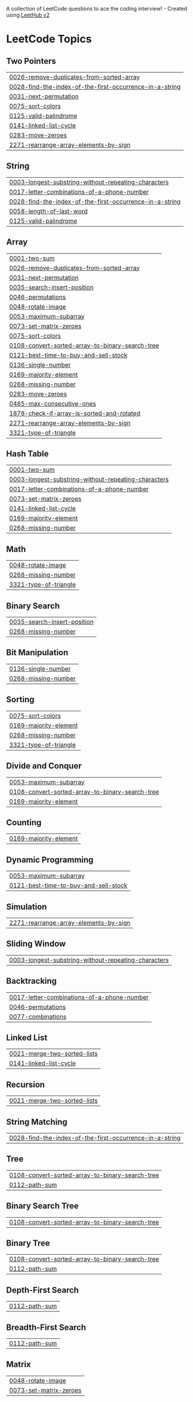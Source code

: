 A collection of LeetCode questions to ace the coding interview! - Created using [LeetHub v2](https://github.com/arunbhardwaj/LeetHub-2.0)
<!---LeetCode Topics Start-->
# LeetCode Topics
## Two Pointers
|  |
| ------- |
| [0026-remove-duplicates-from-sorted-array](https://github.com/DhruvTambekar24/DSA-Daily/tree/master/0026-remove-duplicates-from-sorted-array) |
| [0028-find-the-index-of-the-first-occurrence-in-a-string](https://github.com/DhruvTambekar24/DSA-Daily/tree/master/0028-find-the-index-of-the-first-occurrence-in-a-string) |
| [0031-next-permutation](https://github.com/DhruvTambekar24/DSA-Daily/tree/master/0031-next-permutation) |
| [0075-sort-colors](https://github.com/DhruvTambekar24/DSA-Daily/tree/master/0075-sort-colors) |
| [0125-valid-palindrome](https://github.com/DhruvTambekar24/DSA-Daily/tree/master/0125-valid-palindrome) |
| [0141-linked-list-cycle](https://github.com/DhruvTambekar24/DSA-Daily/tree/master/0141-linked-list-cycle) |
| [0283-move-zeroes](https://github.com/DhruvTambekar24/DSA-Daily/tree/master/0283-move-zeroes) |
| [2271-rearrange-array-elements-by-sign](https://github.com/DhruvTambekar24/DSA-Daily/tree/master/2271-rearrange-array-elements-by-sign) |
## String
|  |
| ------- |
| [0003-longest-substring-without-repeating-characters](https://github.com/DhruvTambekar24/DSA-Daily/tree/master/0003-longest-substring-without-repeating-characters) |
| [0017-letter-combinations-of-a-phone-number](https://github.com/DhruvTambekar24/DSA-Daily/tree/master/0017-letter-combinations-of-a-phone-number) |
| [0028-find-the-index-of-the-first-occurrence-in-a-string](https://github.com/DhruvTambekar24/DSA-Daily/tree/master/0028-find-the-index-of-the-first-occurrence-in-a-string) |
| [0058-length-of-last-word](https://github.com/DhruvTambekar24/DSA-Daily/tree/master/0058-length-of-last-word) |
| [0125-valid-palindrome](https://github.com/DhruvTambekar24/DSA-Daily/tree/master/0125-valid-palindrome) |
## Array
|  |
| ------- |
| [0001-two-sum](https://github.com/DhruvTambekar24/DSA-Daily/tree/master/0001-two-sum) |
| [0026-remove-duplicates-from-sorted-array](https://github.com/DhruvTambekar24/DSA-Daily/tree/master/0026-remove-duplicates-from-sorted-array) |
| [0031-next-permutation](https://github.com/DhruvTambekar24/DSA-Daily/tree/master/0031-next-permutation) |
| [0035-search-insert-position](https://github.com/DhruvTambekar24/DSA-Daily/tree/master/0035-search-insert-position) |
| [0046-permutations](https://github.com/DhruvTambekar24/DSA-Daily/tree/master/0046-permutations) |
| [0048-rotate-image](https://github.com/DhruvTambekar24/DSA-Daily/tree/master/0048-rotate-image) |
| [0053-maximum-subarray](https://github.com/DhruvTambekar24/DSA-Daily/tree/master/0053-maximum-subarray) |
| [0073-set-matrix-zeroes](https://github.com/DhruvTambekar24/DSA-Daily/tree/master/0073-set-matrix-zeroes) |
| [0075-sort-colors](https://github.com/DhruvTambekar24/DSA-Daily/tree/master/0075-sort-colors) |
| [0108-convert-sorted-array-to-binary-search-tree](https://github.com/DhruvTambekar24/DSA-Daily/tree/master/0108-convert-sorted-array-to-binary-search-tree) |
| [0121-best-time-to-buy-and-sell-stock](https://github.com/DhruvTambekar24/DSA-Daily/tree/master/0121-best-time-to-buy-and-sell-stock) |
| [0136-single-number](https://github.com/DhruvTambekar24/DSA-Daily/tree/master/0136-single-number) |
| [0169-majority-element](https://github.com/DhruvTambekar24/DSA-Daily/tree/master/0169-majority-element) |
| [0268-missing-number](https://github.com/DhruvTambekar24/DSA-Daily/tree/master/0268-missing-number) |
| [0283-move-zeroes](https://github.com/DhruvTambekar24/DSA-Daily/tree/master/0283-move-zeroes) |
| [0485-max-consecutive-ones](https://github.com/DhruvTambekar24/DSA-Daily/tree/master/0485-max-consecutive-ones) |
| [1878-check-if-array-is-sorted-and-rotated](https://github.com/DhruvTambekar24/DSA-Daily/tree/master/1878-check-if-array-is-sorted-and-rotated) |
| [2271-rearrange-array-elements-by-sign](https://github.com/DhruvTambekar24/DSA-Daily/tree/master/2271-rearrange-array-elements-by-sign) |
| [3321-type-of-triangle](https://github.com/DhruvTambekar24/DSA-Daily/tree/master/3321-type-of-triangle) |
## Hash Table
|  |
| ------- |
| [0001-two-sum](https://github.com/DhruvTambekar24/DSA-Daily/tree/master/0001-two-sum) |
| [0003-longest-substring-without-repeating-characters](https://github.com/DhruvTambekar24/DSA-Daily/tree/master/0003-longest-substring-without-repeating-characters) |
| [0017-letter-combinations-of-a-phone-number](https://github.com/DhruvTambekar24/DSA-Daily/tree/master/0017-letter-combinations-of-a-phone-number) |
| [0073-set-matrix-zeroes](https://github.com/DhruvTambekar24/DSA-Daily/tree/master/0073-set-matrix-zeroes) |
| [0141-linked-list-cycle](https://github.com/DhruvTambekar24/DSA-Daily/tree/master/0141-linked-list-cycle) |
| [0169-majority-element](https://github.com/DhruvTambekar24/DSA-Daily/tree/master/0169-majority-element) |
| [0268-missing-number](https://github.com/DhruvTambekar24/DSA-Daily/tree/master/0268-missing-number) |
## Math
|  |
| ------- |
| [0048-rotate-image](https://github.com/DhruvTambekar24/DSA-Daily/tree/master/0048-rotate-image) |
| [0268-missing-number](https://github.com/DhruvTambekar24/DSA-Daily/tree/master/0268-missing-number) |
| [3321-type-of-triangle](https://github.com/DhruvTambekar24/DSA-Daily/tree/master/3321-type-of-triangle) |
## Binary Search
|  |
| ------- |
| [0035-search-insert-position](https://github.com/DhruvTambekar24/DSA-Daily/tree/master/0035-search-insert-position) |
| [0268-missing-number](https://github.com/DhruvTambekar24/DSA-Daily/tree/master/0268-missing-number) |
## Bit Manipulation
|  |
| ------- |
| [0136-single-number](https://github.com/DhruvTambekar24/DSA-Daily/tree/master/0136-single-number) |
| [0268-missing-number](https://github.com/DhruvTambekar24/DSA-Daily/tree/master/0268-missing-number) |
## Sorting
|  |
| ------- |
| [0075-sort-colors](https://github.com/DhruvTambekar24/DSA-Daily/tree/master/0075-sort-colors) |
| [0169-majority-element](https://github.com/DhruvTambekar24/DSA-Daily/tree/master/0169-majority-element) |
| [0268-missing-number](https://github.com/DhruvTambekar24/DSA-Daily/tree/master/0268-missing-number) |
| [3321-type-of-triangle](https://github.com/DhruvTambekar24/DSA-Daily/tree/master/3321-type-of-triangle) |
## Divide and Conquer
|  |
| ------- |
| [0053-maximum-subarray](https://github.com/DhruvTambekar24/DSA-Daily/tree/master/0053-maximum-subarray) |
| [0108-convert-sorted-array-to-binary-search-tree](https://github.com/DhruvTambekar24/DSA-Daily/tree/master/0108-convert-sorted-array-to-binary-search-tree) |
| [0169-majority-element](https://github.com/DhruvTambekar24/DSA-Daily/tree/master/0169-majority-element) |
## Counting
|  |
| ------- |
| [0169-majority-element](https://github.com/DhruvTambekar24/DSA-Daily/tree/master/0169-majority-element) |
## Dynamic Programming
|  |
| ------- |
| [0053-maximum-subarray](https://github.com/DhruvTambekar24/DSA-Daily/tree/master/0053-maximum-subarray) |
| [0121-best-time-to-buy-and-sell-stock](https://github.com/DhruvTambekar24/DSA-Daily/tree/master/0121-best-time-to-buy-and-sell-stock) |
## Simulation
|  |
| ------- |
| [2271-rearrange-array-elements-by-sign](https://github.com/DhruvTambekar24/DSA-Daily/tree/master/2271-rearrange-array-elements-by-sign) |
## Sliding Window
|  |
| ------- |
| [0003-longest-substring-without-repeating-characters](https://github.com/DhruvTambekar24/DSA-Daily/tree/master/0003-longest-substring-without-repeating-characters) |
## Backtracking
|  |
| ------- |
| [0017-letter-combinations-of-a-phone-number](https://github.com/DhruvTambekar24/DSA-Daily/tree/master/0017-letter-combinations-of-a-phone-number) |
| [0046-permutations](https://github.com/DhruvTambekar24/DSA-Daily/tree/master/0046-permutations) |
| [0077-combinations](https://github.com/DhruvTambekar24/DSA-Daily/tree/master/0077-combinations) |
## Linked List
|  |
| ------- |
| [0021-merge-two-sorted-lists](https://github.com/DhruvTambekar24/DSA-Daily/tree/master/0021-merge-two-sorted-lists) |
| [0141-linked-list-cycle](https://github.com/DhruvTambekar24/DSA-Daily/tree/master/0141-linked-list-cycle) |
## Recursion
|  |
| ------- |
| [0021-merge-two-sorted-lists](https://github.com/DhruvTambekar24/DSA-Daily/tree/master/0021-merge-two-sorted-lists) |
## String Matching
|  |
| ------- |
| [0028-find-the-index-of-the-first-occurrence-in-a-string](https://github.com/DhruvTambekar24/DSA-Daily/tree/master/0028-find-the-index-of-the-first-occurrence-in-a-string) |
## Tree
|  |
| ------- |
| [0108-convert-sorted-array-to-binary-search-tree](https://github.com/DhruvTambekar24/DSA-Daily/tree/master/0108-convert-sorted-array-to-binary-search-tree) |
| [0112-path-sum](https://github.com/DhruvTambekar24/DSA-Daily/tree/master/0112-path-sum) |
## Binary Search Tree
|  |
| ------- |
| [0108-convert-sorted-array-to-binary-search-tree](https://github.com/DhruvTambekar24/DSA-Daily/tree/master/0108-convert-sorted-array-to-binary-search-tree) |
## Binary Tree
|  |
| ------- |
| [0108-convert-sorted-array-to-binary-search-tree](https://github.com/DhruvTambekar24/DSA-Daily/tree/master/0108-convert-sorted-array-to-binary-search-tree) |
| [0112-path-sum](https://github.com/DhruvTambekar24/DSA-Daily/tree/master/0112-path-sum) |
## Depth-First Search
|  |
| ------- |
| [0112-path-sum](https://github.com/DhruvTambekar24/DSA-Daily/tree/master/0112-path-sum) |
## Breadth-First Search
|  |
| ------- |
| [0112-path-sum](https://github.com/DhruvTambekar24/DSA-Daily/tree/master/0112-path-sum) |
## Matrix
|  |
| ------- |
| [0048-rotate-image](https://github.com/DhruvTambekar24/DSA-Daily/tree/master/0048-rotate-image) |
| [0073-set-matrix-zeroes](https://github.com/DhruvTambekar24/DSA-Daily/tree/master/0073-set-matrix-zeroes) |
<!---LeetCode Topics End-->